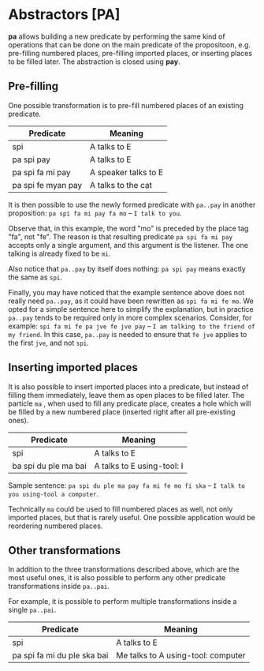 # Abstractors [PA]

**pa** allows building a new predicate by performing the same kind of operations
that can be done on the main predicate of the propositoon, e.g. pre-filling
numbered places, pre-filling imported places, or inserting places to be filled
later. The abstraction is closed using **pay**.

## Pre-filling

One possible transformation is to pre-fill numbered places of an existing
predicate.

| Predicate          | Meaning              |
| ------------------ | -------------------- |
| spi                | A talks to E         |
| pa spi pay         | A talks to E         |
| pa spi fa mi pay   | A speaker talks to E |
| pa spi fe myan pay | A talks to the cat   |

It is then possible to use the newly formed predicate with ``pa..pay`` in
another proposition: ``pa spi fa mi pay fa mo`` &ndash; ``I talk to you``.

Observe that, in this example, the word "mo" is preceded by the place tag "fa",
not "fe". The reason is that resulting predicate ``pa spi fa mi pay`` accepts
only a single argument, and this argument is the listener. The one talking is
already fixed to be ``mi``.

Also notice that ``pa..pay`` by itself does nothing: ``pa spi pay`` means
exactly the same as ``spi``.

Finally, you may have noticed that the example sentence above does not really
need ``pa..pay``, as it could have been rewritten as ``spi fa mi fe mo``. We
opted for a simple sentence here to simplify the explanation, but in practice
``pa..pay`` tends to be required only in more complex scenarios. Consider, for
example: ``spi fa mi fe pa jve fe jve pay`` &ndash; ``I am talking to the friend
of my friend``. In this case, ``pa..pay`` is needed to ensure that ``fe jve``
applies to the first ``jve``, and not ``spi``.

## Inserting imported places

It is also possible to insert imported places into a predicate, but instead of
filling them immediately, leave them as open places to be filled later. The
particle `ma` , when used to fill any predicate place, creates a hole which will
be filled by a new numbered place (inserted right after all pre-existing ones).

| Predicate            | Meaning                    |
| -------------------- | -------------------------- |
| spi                  | A talks to E               |
| ba spi du ple ma bai | A talks to E using-tool: I |

Sample sentence: ``pa spi du ple ma pay fa mi fe mo fi ska`` &ndash; ``I talk to
you using-tool a computer``.

Technically `ma` could be used to fill numbered places as well, not only
imported places, but that is rarely useful. One possible application would be
reordering numbered places.

## Other transformations

In addition to the three transformations described above, which are the most
useful ones, it is also possible to perform any other predicate transformations
inside ``pa..pai``.

For example, it is possible to perform multiple transformations inside a single
``pa..pai``.

| Predicate                   | Meaning                            |
| --------------------------- | ---------------------------------- |
| spi                         | A talks to E                       |
| pa spi fa mi du ple ska bai | Me talks to A using-tool: computer |